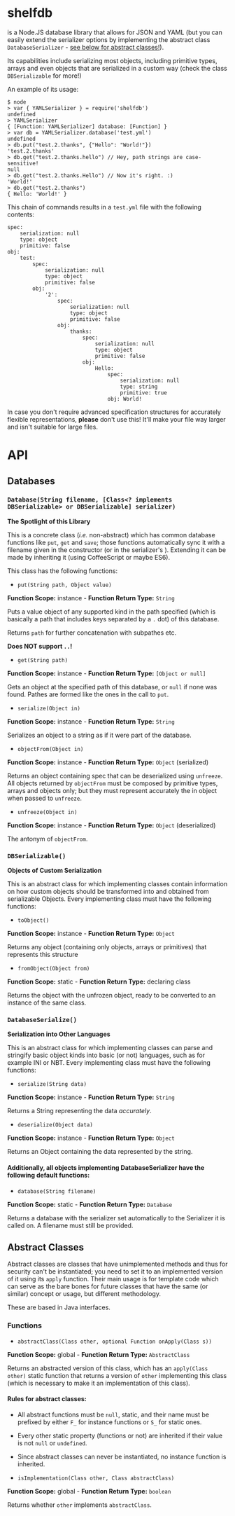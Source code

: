 # shelfdb
is a Node.JS database library that allows for JSON and YAML (but you can easily extend the serializer options by implementing the abstract class `DatabaseSerializer` - [see below for abstract classes!](#abstract-classes)).

Its capabilities include serializing most objects, including primitive types, arrays and even objects that are serialized in a custom way (check the class `DBSerializable` for more!)

An example of its usage:

    $ node
    > var { YAMLSerializer } = require('shelfdb')
    undefined
    > YAMLSerializer
    { [Function: YAMLSerializer] database: [Function] }
    > var db = YAMLSerializer.database('test.yml')
    undefined
    > db.put("test.2.thanks", {"Hello": "World!"})
    'test.2.thanks'
    > db.get("test.2.thanks.hello") // Hey, path strings are case-sensitive!
    null
    > db.get("test.2.thanks.Hello") // Now it's right. :)
    'World!'
    > db.get("test.2.thanks")
    { Hello: 'World!' }

This chain of commands results in a `test.yml` file with the following contents:

    spec:
        serialization: null
        type: object
        primitive: false
    obj:
        test:
            spec:
                serialization: null
                type: object
                primitive: false
            obj:
                '2':
                    spec:
                        serialization: null
                        type: object
                        primitive: false
                    obj:
                        thanks:
                            spec:
                                serialization: null
                                type: object
                                primitive: false
                            obj:
                                Hello:
                                    spec:
                                        serialization: null
                                        type: string
                                        primitive: true
                                    obj: World!

In case you don't require advanced specification structures for accurately flexible representations, **please** don't use this! It'll make your file way larger and isn't suitable for large files.

# API
## Databases

### `Database(String filename, [Class<? implements DBSerializable> or DBSerializable] serializer)`
**The Spotlight of this Library**

This is a concrete class (*i.e.* non-abstract) which has common database functions like `put`, `get` and `save`; those functions automatically sync it with a filename given in the constructor (or in the serializer's ). Extending it can be made by inheriting it (using CoffeeScript or maybe ES6).

This class has the following functions:

* `put(String path, Object value)`

**Function Scope:** instance - **Function Return Type:** `String`

Puts a value object of any supported kind in the path specified (which is basically a path that includes keys separated by a `.` dot) of this database.

Returns `path` for further concatenation with subpathes etc.

**Does NOT support `..`!**

* `get(String path)`

**Function Scope:** instance - **Function Return Type:** `[Object or null]`

Gets an object at the specified path of this database, or `null` if none was found.
Pathes are formed like the ones in the call to `put`.

* `serialize(Object in)`

**Function Scope:** instance - **Function Return Type:** `String`

Serializes an object to a string as if it were part of the database.

* `objectFrom(Object in)`

**Function Scope:** instance - **Function Return Type:** `Object` (serialized)

Returns an object containing spec that can be deserialized using `unfreeze`. All objects returned by `objectFrom` must be composed by primitive types, arrays and objects only; but they must represent accurately the in object when passed to `unfreeze`.

* `unfreeze(Object in)`

**Function Scope:** instance - **Function Return Type:** `Object` (deserialized)

The antonym of `objectFrom`.

### `DBSerializable()`
**Objects of Custom Serialization**

This is an abstract class for which implementing classes contain information on how custom objects should be transformed into and obtained from serializable  Objects.
Every implementing class must have the following functions:

* `toObject()` 

**Function Scope:** instance - **Function Return Type:** `Object`

Returns any object (containing only objects, arrays or primitives) that represents this structure

* `fromObject(Object from)` 

**Function Scope:** static - **Function Return Type:** declaring class

Returns the object with the unfrozen object, ready to be converted to an instance of the same class.

### `DatabaseSerialize()`

**Serialization into Other Languages**

This is an abstract class for which implementing classes can parse and stringify basic object kinds into basic (or not) languages, such as for example INI or NBT.
Every implementing class must have the following functions:

* `serialize(String data)`

**Function Scope:** instance - **Function Return Type:** `String`

Returns a String representing the data *accurately*.

* `deserialize(Object data)`

**Function Scope:** instance - **Function Return Type:** `Object`

Returns an Object containing the data represented by the string.

#### Additionally, all objects implementing DatabaseSerializer have the following default functions:

* `database(String filename)`

**Function Scope:** static - **Function Return Type:** `Database`

Returns a database with the serializer set automatically to the Serializer it is called on. A filename must still be provided.

## Abstract Classes

Abstract classes are classes that have unimplemented methods and thus for security can't be instantiated; you need to set it to an implemented version of it using its `apply` function. Their main usage is for template code which can serve as the bare bones for future classes that have the same (or similar) concept or usage, but different methodology.

These are based in Java interfaces.

### Functions
* `abstractClass(Class other, optional Function onApply(Class s))`

**Function Scope:** global - **Function Return Type:** `AbstractClass`

Returns an abstracted version of this class, which has an `apply(Class other)` static function that returns a version of `other` implementing this class (which is necessary to make it an implementation of this class).

#### Rules for abstract classes:
* All abstract functions must be `null`, static, and their name must be prefixed by either `F_` for instance functions or `S_` for static ones.
* Every other static property (functions or not) are inherited if their value is not `null` or `undefined`.
* Since abstract classes can never be instantiated, no instance function is inherited.

* `isImplementation(Class other, Class abstractClass)`

**Function Scope:** global - **Function Return Type:** `boolean`

Returns whether `other` implements `abstractClass`.
